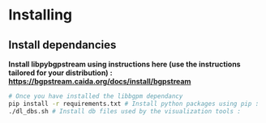 # Installing

## Install dependancies
**Install libpybgpstream using instructions here (use the instructions tailored for your distribution) : https://bgpstream.caida.org/docs/install/bgpstream**

```sh
# Once you have installed the libbgpm dependancy
pip install -r requirements.txt # Install python packages using pip :
./dl_dbs.sh # Install db files used by the visualization tools :
```
